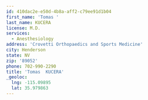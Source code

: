 ```yaml
---
id: 410dac2e-e50d-4b8a-aff2-c79ee91d1b04
first_name: 'Tomas '
last_name: KUCERA
license: M.D.
services:
  - Anesthesiology
address: 'Crovetti Orthopaedics and Sports Medicine'
city: Henderson
state: NV
zip: '89052'
phone: 702-990-2290
title: 'Tomas  KUCERA'
_geoloc:
  lng: -115.09895
  lat: 35.979863
---
```


